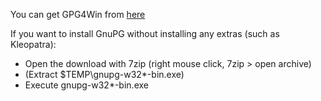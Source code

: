 You can get GPG4Win from [here](https://gpg4win.org/)

If you want to install GnuPG without installing any extras (such as Kleopatra):
  - Open the download with 7zip (right mouse click, 7zip > open archive)
  - (Extract $TEMP\gnupg-w32*-bin.exe)
  - Execute gnupg-w32*-bin.exe
